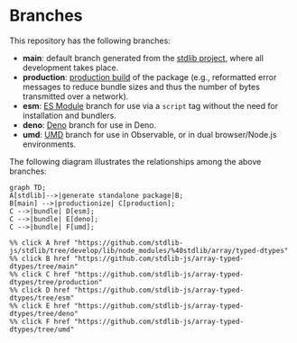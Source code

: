 <!--

@license Apache-2.0

Copyright (c) 2022 The Stdlib Authors.

Licensed under the Apache License, Version 2.0 (the "License");
you may not use this file except in compliance with the License.
You may obtain a copy of the License at

    http://www.apache.org/licenses/LICENSE-2.0

Unless required by applicable law or agreed to in writing, software
distributed under the License is distributed on an "AS IS" BASIS,
WITHOUT WARRANTIES OR CONDITIONS OF ANY KIND, either express or implied.
See the License for the specific language governing permissions and
limitations under the License.

-->

# Branches

This repository has the following branches:

-   **main**: default branch generated from the [stdlib project][stdlib-url], where all development takes place.
-   **production**: [production build][production-url] of the package (e.g., reformatted error messages to reduce bundle sizes and thus the number of bytes transmitted over a network).
-   **esm**: [ES Module][esm-url] branch for use via a `script` tag without the need for installation and bundlers.
-   **deno**: [Deno][deno-url] branch for use in Deno.
-   **umd**: [UMD][umd-url] branch for use in Observable, or in dual browser/Node.js environments.

The following diagram illustrates the relationships among the above branches:

```mermaid
graph TD;
A[stdlib]-->|generate standalone package|B;
B[main] -->|productionize| C[production];
C -->|bundle| D[esm];
C -->|bundle| E[deno];
C -->|bundle| F[umd];

%% click A href "https://github.com/stdlib-js/stdlib/tree/develop/lib/node_modules/%40stdlib/array/typed-dtypes"
%% click B href "https://github.com/stdlib-js/array-typed-dtypes/tree/main"
%% click C href "https://github.com/stdlib-js/array-typed-dtypes/tree/production"
%% click D href "https://github.com/stdlib-js/array-typed-dtypes/tree/esm"
%% click E href "https://github.com/stdlib-js/array-typed-dtypes/tree/deno"
%% click F href "https://github.com/stdlib-js/array-typed-dtypes/tree/umd"
```

[stdlib-url]: https://github.com/stdlib-js/stdlib/tree/develop/lib/node_modules/%40stdlib/array/typed-dtypes
[production-url]: https://github.com/stdlib-js/array-typed-dtypes/tree/production
[deno-url]: https://github.com/stdlib-js/array-typed-dtypes/tree/deno
[umd-url]: https://github.com/stdlib-js/array-typed-dtypes/tree/umd
[esm-url]: https://github.com/stdlib-js/array-typed-dtypes/tree/esm